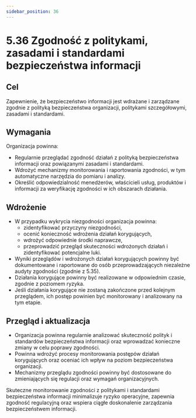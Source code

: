 ```yaml
---
sidebar_position: 36
---
```


# 5.36 Zgodność z politykami, zasadami i standardami bezpieczeństwa informacji

## Cel

Zapewnienie, że bezpieczeństwo informacji jest wdrażane i zarządzane zgodnie z polityką bezpieczeństwa organizacji, politykami szczegółowymi, zasadami i standardami.

## Wymagania

Organizacja powinna:

- Regularnie przeglądać zgodność działań z polityką bezpieczeństwa informacji oraz powiązanymi zasadami i standardami.
- Wdrożyć mechanizmy monitorowania i raportowania zgodności, w tym automatyczne narzędzia do pomiaru i analizy.
- Określić odpowiedzialność menedżerów, właścicieli usług, produktów i informacji za weryfikację zgodności w ich obszarach działania.

## Wdrożenie

- W przypadku wykrycia niezgodności organizacja powinna:
  - zidentyfikować przyczyny niezgodności,
  - ocenić konieczność wdrożenia działań korygujących,
  - wdrożyć odpowiednie środki naprawcze,
  - przeprowadzić przegląd skuteczności wdrożonych działań i zidentyfikować potencjalne luki.
- Wyniki przeglądów i wdrożonych działań korygujących powinny być dokumentowane i raportowane do osób przeprowadzających niezależne audyty zgodności (zgodnie z 5.35).
- Działania korygujące powinny być realizowane w odpowiednim czasie, zgodnie z poziomem ryzyka.
- Jeśli działania korygujące nie zostaną zakończone przed kolejnym przeglądem, ich postęp powinien być monitorowany i analizowany na tym etapie.

## Przegląd i aktualizacja

- Organizacja powinna regularnie analizować skuteczność polityk i standardów bezpieczeństwa informacji oraz wprowadzać konieczne zmiany w celu poprawy zgodności.
- Powinna wdrożyć procesy monitorowania postępów działań korygujących oraz oceniać ich wpływ na poziom bezpieczeństwa organizacji.
- Mechanizmy przeglądu zgodności powinny być dostosowane do zmieniających się regulacji oraz wymagań organizacyjnych.

Skuteczne monitorowanie zgodności z politykami i standardami bezpieczeństwa informacji minimalizuje ryzyko operacyjne, zapewnia zgodność regulacyjną oraz wspiera ciągłe doskonalenie zarządzania bezpieczeństwem informacji.
